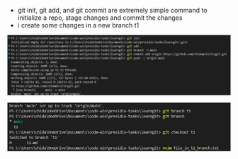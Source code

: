 - git init, git add, and git commit are extremely simple command to initialize a repo, stage changes and commit the changes
- i create some changes in a new branch t1


![alt text](image-1.png)

![alt text](image.png)